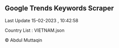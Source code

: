 

## Google Trends Keywords Scraper 
 
Last Update 15-02-2023 , 10:42:58

Country List :
VIETNAM.json



© Abdul Muttaqin 
